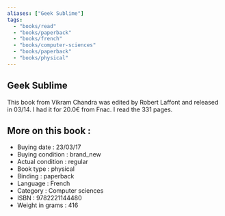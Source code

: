 ```yaml
---
aliases: ["Geek Sublime"] 
tags: 
  - "books/read" 
  - "books/paperback" 
  - "books/french"
  - "books/computer-sciences"
  - "books/paperback"
  - "books/physical"
---
```



## Geek Sublime
This book from Vikram Chandra was edited by Robert Laffont and released in 03/14. I had it for 20.0€ from Fnac. I read the 331 pages.

## More on this book :
- Buying date : 23/03/17
- Buying condition : brand_new
- Actual condition : regular
- Book type : physical
- Binding : paperback
- Language : French
- Category : Computer sciences
- ISBN : 9782221144480
- Weight in grams : 416

